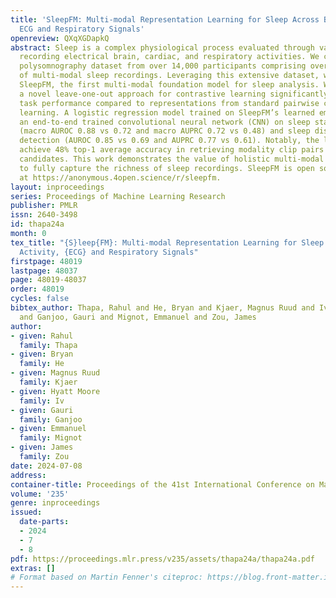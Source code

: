 ```yaml
---
title: 'SleepFM: Multi-modal Representation Learning for Sleep Across Brain Activity,
  ECG and Respiratory Signals'
openreview: QXqXGDapkQ
abstract: Sleep is a complex physiological process evaluated through various modalities
  recording electrical brain, cardiac, and respiratory activities. We curate a large
  polysomnography dataset from over 14,000 participants comprising over 100,000 hours
  of multi-modal sleep recordings. Leveraging this extensive dataset, we developed
  SleepFM, the first multi-modal foundation model for sleep analysis. We show that
  a novel leave-one-out approach for contrastive learning significantly improves downstream
  task performance compared to representations from standard pairwise contrastive
  learning. A logistic regression model trained on SleepFM’s learned embeddings outperforms
  an end-to-end trained convolutional neural network (CNN) on sleep stage classification
  (macro AUROC 0.88 vs 0.72 and macro AUPRC 0.72 vs 0.48) and sleep disordered breathing
  detection (AUROC 0.85 vs 0.69 and AUPRC 0.77 vs 0.61). Notably, the learned embeddings
  achieve 48% top-1 average accuracy in retrieving modality clip pairs from 90,000
  candidates. This work demonstrates the value of holistic multi-modal sleep modeling
  to fully capture the richness of sleep recordings. SleepFM is open source and available
  at https://anonymous.4open.science/r/sleepfm.
layout: inproceedings
series: Proceedings of Machine Learning Research
publisher: PMLR
issn: 2640-3498
id: thapa24a
month: 0
tex_title: "{S}leep{FM}: Multi-modal Representation Learning for Sleep Across Brain
  Activity, {ECG} and Respiratory Signals"
firstpage: 48019
lastpage: 48037
page: 48019-48037
order: 48019
cycles: false
bibtex_author: Thapa, Rahul and He, Bryan and Kjaer, Magnus Ruud and Iv, Hyatt Moore
  and Ganjoo, Gauri and Mignot, Emmanuel and Zou, James
author:
- given: Rahul
  family: Thapa
- given: Bryan
  family: He
- given: Magnus Ruud
  family: Kjaer
- given: Hyatt Moore
  family: Iv
- given: Gauri
  family: Ganjoo
- given: Emmanuel
  family: Mignot
- given: James
  family: Zou
date: 2024-07-08
address:
container-title: Proceedings of the 41st International Conference on Machine Learning
volume: '235'
genre: inproceedings
issued:
  date-parts:
  - 2024
  - 7
  - 8
pdf: https://proceedings.mlr.press/v235/assets/thapa24a/thapa24a.pdf
extras: []
# Format based on Martin Fenner's citeproc: https://blog.front-matter.io/posts/citeproc-yaml-for-bibliographies/
---
```

